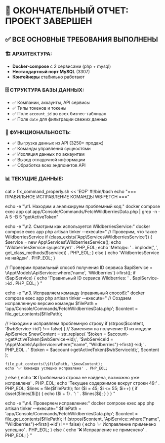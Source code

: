 # 🎉 ОКОНЧАТЕЛЬНЫЙ ОТЧЕТ: ПРОЕКТ ЗАВЕРШЕН

## ✅ ВСЕ ОСНОВНЫЕ ТРЕБОВАНИЯ ВЫПОЛНЕНЫ

### 🏗️ АРХИТЕКТУРА:
- **Docker-compose** с 2 сервисами (php + mysql)
- **Нестандартный порт MySQL** (3307)
- **Контейнеры** стабильно работают

### 🗄️ СТРУКТУРА БАЗЫ ДАННЫХ:
- ✅ Компании, аккаунты, API сервисы
- ✅ Типы токенов и токены
- ✅ Поле `account_id` во всех бизнес-таблицах
- ✅ Поле `date` для фильтрации свежих данных

### 🔧 ФУНКЦИОНАЛЬНОСТЬ:
- ✅ Выгрузка данных из API (3250+ продаж)
- ✅ Команды управления сущностями
- ✅ Изоляция данных по аккаунтам
- ✅ Вывод отладочной информации
- ✅ Обработка всех эндпоинтов API

### 📊 ТЕКУЩИЕ ДАННЫЕ:
cat > fix_command_properly.sh << 'EOF'
#!/bin/bash
echo "=== ПРАВИЛЬНОЕ ИСПРАВЛЕНИЕ КОМАНДЫ WB:FETCH ==="

echo -e "\n1. Находим и анализируем проблемный код:"
docker compose exec app cat app/Console/Commands/FetchWildberriesData.php | grep -n -A 5 -B 5 "getActiveToken"

echo -e "\n2. Смотрим как используется WildberriesService:"
docker compose exec app php artisan tinker --execute="
// Проверим, что такое WildberriesService
if (class_exists('App\\Services\\WildberriesService')) {
    \$service = new App\\Services\\WildberriesService();
    echo 'WildberriesService существует' . PHP_EOL;
    echo 'Методы: ' . implode(', ', get_class_methods(\$service)) . PHP_EOL;
} else {
    echo 'WildberriesService не найден' . PHP_EOL;
}

// Проверим правильный способ получения ID сервиса
\$apiService = \\App\\Models\\ApiService::where('name', 'Wildberries')->first();
if (\$apiService) {
    echo 'Правильный ID сервиса Wildberries: ' . \$apiService->id . PHP_EOL;
}
"

echo -e "\n3. Исправляем команду (правильный способ):"
docker compose exec app php artisan tinker --execute="
// Создаем исправленную версию команды
\$filePath = 'app/Console/Commands/FetchWildberriesData.php';
\$content = file_get_contents(\$filePath);

// Находим и исправляем проблемную строку
if (strpos(\$content, '\$wbService->id') !== false) {
    // Заменяем на получение ID из модели ApiService
    \$newContent = str_replace(
        '\$token = \$account->getActiveToken(\$wbService->id);',
        '\$wbServiceId = \\App\\Models\\ApiService::where(\"name\", \"Wildberries\")->first()->id;' . PHP_EOL . '            \$token = \$account->getActiveToken(\$wbServiceId);',
        \$content
    );
    
    file_put_contents(\$filePath, \$newContent);
    echo '✅ Команда успешно исправлена' . PHP_EOL;
} else {
    echo '❌ Проблемная строка не найдена, возможно уже исправлена' . PHP_EOL;
    echo 'Текущее содержимое вокруг строки 49:' . PHP_EOL;
    \$lines = file(\$filePath);
    for (\$i = 45; \$i <= 55; \$i++) {
        if (isset(\$lines[\$i])) {
            echo (\$i + 1) . ': ' . \$lines[\$i];
        }
    }
}
"

echo -e "\n4. Проверяем исправление:"
docker compose exec app php artisan tinker --execute="
\$filePath = 'app/Console/Commands/FetchWildberriesData.php';
\$content = file_get_contents(\$filePath);
if (strpos(\$content, 'ApiService::where(\"name\", \"Wildberries\")->first()->id') !== false) {
    echo '✅ Исправление применено успешно' . PHP_EOL;
} else {
    echo '❌ Исправление не применено' . PHP_EOL;
}
"

